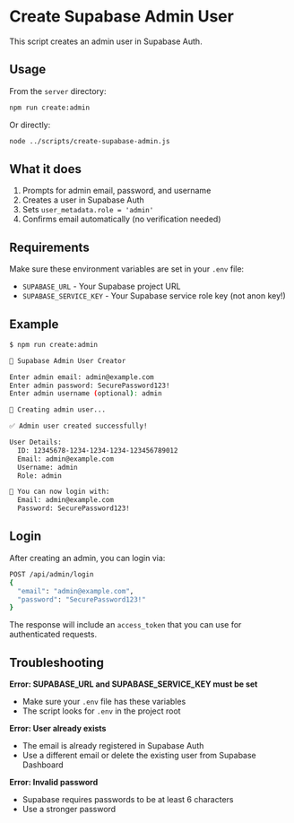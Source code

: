 # Create Supabase Admin User

This script creates an admin user in Supabase Auth.

## Usage

From the `server` directory:

```bash
npm run create:admin
```

Or directly:

```bash
node ../scripts/create-supabase-admin.js
```

## What it does

1. Prompts for admin email, password, and username
2. Creates a user in Supabase Auth
3. Sets `user_metadata.role = 'admin'`
4. Confirms email automatically (no verification needed)

## Requirements

Make sure these environment variables are set in your `.env` file:

- `SUPABASE_URL` - Your Supabase project URL
- `SUPABASE_SERVICE_KEY` - Your Supabase service role key (not anon key!)

## Example

```bash
$ npm run create:admin

🔧 Supabase Admin User Creator

Enter admin email: admin@example.com
Enter admin password: SecurePassword123!
Enter admin username (optional): admin

🔄 Creating admin user...

✅ Admin user created successfully!

User Details:
  ID: 12345678-1234-1234-1234-123456789012
  Email: admin@example.com
  Username: admin
  Role: admin

📝 You can now login with:
  Email: admin@example.com
  Password: SecurePassword123!
```

## Login

After creating an admin, you can login via:

```bash
POST /api/admin/login
{
  "email": "admin@example.com",
  "password": "SecurePassword123!"
}
```

The response will include an `access_token` that you can use for authenticated requests.

## Troubleshooting

**Error: SUPABASE_URL and SUPABASE_SERVICE_KEY must be set**
- Make sure your `.env` file has these variables
- The script looks for `.env` in the project root

**Error: User already exists**
- The email is already registered in Supabase Auth
- Use a different email or delete the existing user from Supabase Dashboard

**Error: Invalid password**
- Supabase requires passwords to be at least 6 characters
- Use a stronger password

